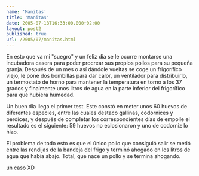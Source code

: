 ```yaml
---
name: 'Manitas'
title: 'Manitas'
date: 2005-07-18T16:33:00.000+02:00
layout: post2
published: true
url: /2005/07/manitas.html
---
```


En esto que va mi "suegro" y un feliz día se le ocurre montarse una incubadora casera para poder procrear sus propios pollos para su pequeña granja. Después de un mes o así dándole vueltas se coge un frigorífico viejo, le pone dos bombillas para dar calor, un ventilador para distribuirlo, un termostato de horno para mantener la temperatura en torno a los 37 grados y finalmente unos litros de agua en la parte inferior del frigorífico para que hubiera humedad.  
  
Un buen día llega el primer test. Este constó en meter unos 60 huevos de diferentes especies, entre las cuales destaco gallinas, codornices y perdices, y después de completar los correspondientes días de empolle el resultado es el siguiente: 59 huevos no eclosionaron y uno de codorniz lo hizo.  
  
El problema de todo esto es que el único pollo que consiguió salir se metió entre las rendijas de la bandeja del frigo y terminó ahogado en los litros de agua que había abajo. Total, que nace un pollo y se termina ahogando.  
  
un caso XD